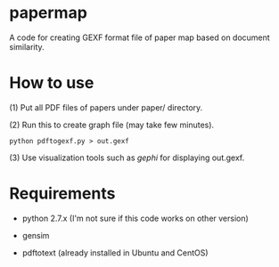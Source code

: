 papermap
========

A code for creating GEXF format file of paper map based on document similarity.

How to use
==========

(1) Put all PDF files of papers under paper/ directory.

(2) Run this to create graph file (may take few minutes).

    python pdftogexf.py > out.gexf
    
(3) Use visualization tools such as _gephi_ for displaying out.gexf.

Requirements
============

* python 2.7.x (I'm not sure if this code works on other version)

* gensim

* pdftotext (already installed in Ubuntu and CentOS)

